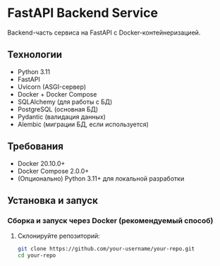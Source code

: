 # FastAPI Backend Service

Backend-часть сервиса на FastAPI с Docker-контейнеризацией.

## Технологии

- Python 3.11
- FastAPI
- Uvicorn (ASGI-сервер)
- Docker + Docker Compose
- SQLAlchemy (для работы с БД)
- PostgreSQL (основная БД)
- Pydantic (валидация данных)
- Alembic (миграции БД, если используется)

## Требования

- Docker 20.10.0+
- Docker Compose 2.0.0+
- (Опционально) Python 3.11+ для локальной разработки

## Установка и запуск

### Сборка и запуск через Docker (рекомендуемый способ)

1. Склонируйте репозиторий:
   ```bash
   git clone https://github.com/your-username/your-repo.git
   cd your-repo

